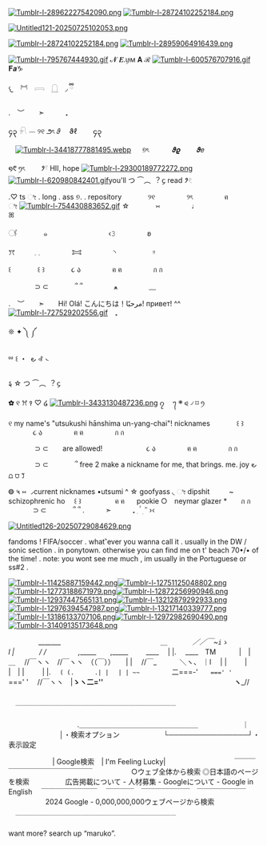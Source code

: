 [![Tumblr-l-28962227542090.png](https://i.postimg.cc/XNmck27F/Tumblr-l-28962227542090.png)](https://postimg.cc/Rq1HMLtV)
[![Tumblr-l-28724102252184.png](https://i.postimg.cc/KzVLQzFF/Tumblr-l-28724102252184.png)](https://postimg.cc/MM7vpzvr)

[![Untitled121-20250725102053.png](https://i.postimg.cc/90t7hhvw/Untitled121-20250725102053.png)](https://postimg.cc/m1kDY0ZT)

[![Tumblr-l-28724102252184.png](https://i.postimg.cc/KzVLQzFF/Tumblr-l-28724102252184.png)](https://postimg.cc/MM7vpzvr)
[![Tumblr-l-28959064916439.png](https://i.postimg.cc/ydNXvtZh/Tumblr-l-28959064916439.png)](https://postimg.cc/mc0HrdVh)

  
  
  

  [![Tumblr-l-795767444930.gif](https://i.postimg.cc/L5Sn8TJW/Tumblr-l-795767444930.gif)](https://postimg.cc/bD6z61H0) 𝓝 𝑬.ꪗм 𝐀 ℛ [![Tumblr-l-600576707916.gif](https://i.postimg.cc/NFbJNdmq/Tumblr-l-600576707916.gif)](https://postimg.cc/FkdVzgTD) 𝐅𝒂♑︎
    
  
  
  

𐔌　𓋫　𓇯　𓉸　◞ ྀི


. ︶  ➣   ₊ 

၄၃   𓍯    𓋭    ୨୧    ౨ৎ    𝜗  ϑℓ　    ၄၃

　[![Tumblr-l-34418777881495.webp](https://i.postimg.cc/Kjw1P2j1/Tumblr-l-34418777881495.webp)](https://postimg.cc/XBKNWtwW)   ୭ৎ　 　  𝝑𝝔　  𝝑𝑒　  

  ໑᱖          ꪆৎ　  𑁥𓍢    HII, hope
[![Tumblr-l-29300189772272.png](https://i.postimg.cc/TP0hkmhM/Tumblr-l-29300189772272.png)](https://postimg.cc/8FF1c7ht)
 [![Tumblr-l-620980842401.gif](https://i.postimg.cc/MH2kV3xW/Tumblr-l-620980842401.gif)](https://postimg.cc/YG3yw3hV)you'll  つ      ⏜︵      ︖    ᧔
read    𑁥𓏲

.♡ ts      ೀ . long .  ass ୭.  .
repository ⠀⠀⠀ ⠀ ୨୧ ⠀⠀⠀⠀ ⠀ ୨ৎ ⠀⠀⠀⠀ ⠀ ฅ ⠀⠀⠀⠀ ⠀ ೀ
[![Tumblr-l-754430883652.gif](https://i.postimg.cc/K8WSN8Dc/Tumblr-l-754430883652.gif)](https://postimg.cc/RWwDC9Y2)
☆ ⠀⠀⠀ ⠀ ⑅ ⠀⠀⠀⠀ ⠀ ♩ ⠀⠀⠀⠀ ⠀ ⠀⠀⠀⠀ ⠀ ꕤ

𓋜 ⠀⠀⠀ ⠀ ๑ ⠀⠀⠀⠀ ⠀ ⠀⠀⠀⠀ ⠀ ‹𝟹 ⠀⠀⠀⠀ ⠀ ʚ

ꔫ ⠀⠀⠀ 𓈒 𓈒 ⠀⠀⠀⠀ ⠀ 𐂯 ⠀⠀⠀⠀ ⠀ ◝ ⠀ ⠀⠀⠀⠀⠀ ᵎᵎ

꒰ ⠀⠀⠀ ⠀ ꒰ ꒱ ⠀⠀⠀ ⠀ ૮ ა ⠀⠀⠀⠀ ⠀ ฅ ฅ ⠀⠀⠀⠀ ⠀ ก ก

‌ ⠀⠀⠀ ⠀ ⊃ ⊂ ⠀⠀⠀ ⠀ ՞ ՞ ⠀⠀⠀⠀ ⠀ ‎ﻌ ⠀⠀⠀⠀ ⠀ ﹏

. ︶  ➣  Hi! Olá! こんにちは！مرحبًا! привет! ^^ [![Tumblr-l-727529202556.gif](https://i.postimg.cc/nc9Zs7JV/Tumblr-l-727529202556.gif)](https://postimg.cc/QHDvwFCv) ₊  

❊                       ✦         ༽      ༼

ྌ    ꒰      ・ ‌                 ౿         ꘩      ᭥

 𑂅      ☆      つ      ⏜︵      ︖    ᧔

✿    ୧         ꕮ        ꣑       ♡       ໒
[![Tumblr-l-3433130487236.png](https://i.postimg.cc/c47hcxfq/Tumblr-l-3433130487236.png)](https://postimg.cc/3dR28HL9)
၇  ㅤ᭢     ܍      ⪨      ৴      ⌑      ꪆ

୧           my name's "utsukushi hānshima un-yang-chai"!
             nicknames ⠀⠀⠀ ⠀ ꒰ ꒱ ⠀⠀⠀ ⠀ ૮ ა ⠀⠀⠀⠀ ⠀ ฅ ฅ ⠀⠀⠀⠀ ⠀ ก ก

‌ ⠀⠀⠀ ⠀ ⊃ ⊂ ⠀⠀ are allowed! ⠀⠀⠀ ⠀⠀⠀ ⠀ ૮ ა ⠀⠀⠀⠀ ⠀ ฅ ฅ ⠀⠀⠀⠀ ⠀ ก ก

‌ ⠀⠀⠀ ⠀ ⊃ ⊂ ⠀⠀⠀ ⠀ ՞ free 2 make a nickname for me, that brings.          me.           joy 
౿      ⩍      ⩌           ꒸
    
◍     ५     ⑅      ◞current nicknames •utsumi ^ ☆ goofyass    ◟     ೀ dipshit
⠀⠀⠀ ~ schizophrenic ho ⠀ ꒰ ꒱ ⠀⠀⠀ ⠀ ⠀ ฅ ฅ ⠀⠀pookie ○ ⠀neymar glazer *⠀ ⠀ ก ก
‌ ⠀⠀⠀ ⠀ ⊃ ⊂ ⠀⠀⠀ ⠀ ՞ ՞ 
.   ➣   ₊ 
 ִ    ۫      ࣪   ׅ      ʾʿ    ›‹


[![Untitled126-20250729084629.png](https://i.postimg.cc/2SDkmsyN/Untitled126-20250729084629.png)](https://postimg.cc/2V0R7Xn0)


fandoms !
FIFA/soccer  . whatʾʿever you wanna call it
. 
usually in the DW / sonic section  .  in ponytown.  otherwise you can find me on t' beach 70•/• of the time! 
.
note: you wont see me much  , im usually in the Portuguese  or ss#2  . 

[![Tumblr-l-11425887159442.png](https://i.postimg.cc/76xXkZ8J/Tumblr-l-11425887159442.png)](https://postimg.cc/bGB108vq)[![Tumblr-l-12751125048802.png](https://i.postimg.cc/RV3d9Y8d/Tumblr-l-12751125048802.png)](https://postimg.cc/JGLZ5pRH)[![Tumblr-l-12773188671979.png](https://i.postimg.cc/wTSVBVYp/Tumblr-l-12773188671979.png)](https://postimg.cc/9rYT8yf8)[![Tumblr-l-12872256990946.png](https://i.postimg.cc/0jhpb83f/Tumblr-l-12872256990946.png)](https://postimg.cc/K3rKWymk)[![Tumblr-l-12937447565131.png](https://i.postimg.cc/xTbvBzJF/Tumblr-l-12937447565131.png)](https://postimg.cc/fJDS9kvx)[![Tumblr-l-13212879292933.png](https://i.postimg.cc/Hk9BPyF1/Tumblr-l-13212879292933.png)](https://postimg.cc/dhD2hLq5)[![Tumblr-l-12976394547987.png](https://i.postimg.cc/ZYvjzgXc/Tumblr-l-12976394547987.png)](https://postimg.cc/DmF1qCvJ)[![Tumblr-l-13217140339777.png](https://i.postimg.cc/hPFsDsBq/Tumblr-l-13217140339777.png)](https://postimg.cc/pyZzkDr0)[![Tumblr-l-13186133707106.png](https://i.postimg.cc/y8sT9NxQ/Tumblr-l-13186133707106.png)](https://postimg.cc/Mv3RJqyV)[![Tumblr-l-12972982690490.png](https://i.postimg.cc/P5yQMk8t/Tumblr-l-12972982690490.png)](https://postimg.cc/Yv4FpZ3V)[![Tumblr-l-31409135173648.png](https://i.postimg.cc/FKnb2gZ8/Tumblr-l-31409135173648.png)](https://postimg.cc/xkMbmmB3)

　　  　　_______　　　　　　　　　　　　　　      _＿
　　  　／／￣~`iゝ　　　　　 　　　　　　　      　 `l |
　　　 / /　　　   　 ,______　　,_____　  　  ____　       | |.  　____　TM
　　　|　|　　  ＿  　//￣ヽヽ　//￣ヽヽ　（（￣）） 　  | | 　//￣_
　　　＼ヽ、  ｜l　  | |　 　 | |　| |　 　 | |.  　``( (.   　 .| |　 | | ~~
　　　   ``二===-'　     ` ===' '　　` ===' '　    //￣ヽヽ　|__ゝヽ二=''
　　　　　　　　　　　　　　　　　 　   ヽ___//　　　     
　
    
      ￣￣￣￣￣￣￣￣￣￣￣￣￣￣￣￣￣￣￣￣￣￣￣￣￣￣￣
　    　　
　　　　　　 .＿＿＿＿＿＿＿＿＿＿＿＿＿＿＿＿＿
　　　　　　｜                                　　　　　　    　│・検索オプション
　　　　　　└────────────────┘・表示設定


　　　　　     　| Google検索　|   I'm Feeling Lucky|　　
　　　　　　 　 ￣￣￣￣￣￣￣￣￣￣￣￣￣￣￣
　　　　 　○ウェブ全体から検索 ◎日本語のページを検索
　
　
　
　広告掲載について - 人材募集 - Googleについて - Google in English
　￣￣￣￣￣￣￣￣　 ￣￣￣￣　￣￣￣￣￣￣￣　￣￣￣￣￣￣￣
　　　　　    2024 Google - 0,000,000,000ウェブページから検索

      ￣￣￣￣￣￣￣￣￣￣￣￣￣￣￣￣￣￣￣￣￣￣￣￣￣￣￣
want more? search up “maruko”. 